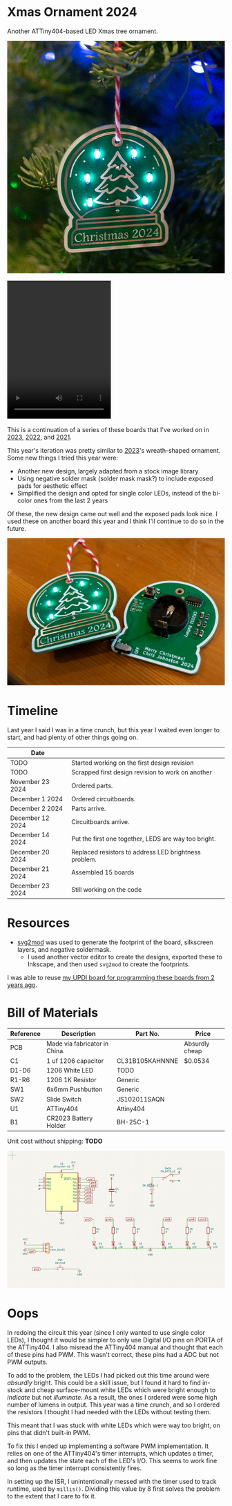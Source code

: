 # Xmas Ornament 2024

Another ATTiny404-based LED Xmas tree ornament.

![image of the ornament hanging from a tree](img/ornament_front.png)

<video width="240" height="320" controls>
  <source src="img/example_video.mp4" type="video/mp4">
</video> 

This is a continuation of a series of these boards that I've worked on in [2023], [2022], and [2021].

[2023]: https://github.com/Chris-Johnston/ornament2023/
[2022]: https://github.com/Chris-johnston/ornament2022
[2021]: https://github.com/Chris-Johnston/snowflake-ornament

This year's iteration was pretty similar to [2023]'s wreath-shaped ornament. Some new things I tried this year were:

- Another new design, largely adapted from a stock image library
- Using negative solder mask (solder mask mask?) to include exposed pads for aesthetic effect
- Simplified the design and opted for single color LEDs, instead of the bi-color ones from the last 2 years

Of these, the new design came out well and the exposed pads look nice. I used these on another board this year and I think I'll continue to do so in the future.

![image of the ornaments sitting on a table](img/ornament_table.png)

# Timeline

Last year I said I was in a time crunch, but this year I waited even longer to start, and had plenty of other things going on.

| Date | |
| - | - | 
| TODO | Started working on the first design revision |
| TODO | Scrapped first design revision to work on another |
| November 23 2024 | Ordered parts. |
| December 1 2024 | Ordered circuitboards. |
| December 2 2024 | Parts arrive. |
| December 12 2024 | Circuitboards arrive. | 
| December 14 2024 | Put the first one together, LEDS are way too bright. |
| December 20 2024 | Replaced resistors to address LED brightness problem. |
| December 21 2024 | Assembled 15 boards |
| December 23 2024 | Still working on the code |

# Resources

- [svg2mod](https://github.com/svg2mod/svg2mod) was used to generate the footprint of the board, silkscreen layers, and negative soldermask.
  - I used another vector editor to create the designs, exported these to Inkscape, and then used `svg2mod` to create the footprints.

I was able to reuse [my UPDI board for programming these boards from 2 years ago](https://github.com/Chris-johnston/ornament2022?tab=readme-ov-file#changes-from-last-years-version).

# Bill of Materials

| Reference | Description | Part No. | Price |
| -- | -- | -- | -- |
| PCB | Made via fabricator in China. | | Absurdly cheap |
| C1 | 1 uf 1206 capacitor | CL31B105KAHNNNE | $0.0534 |
| D1-D6 | 1206 White LED | TODO | |
| R1-R6 | 1206 1K Resistor | Generic | |
| SW1 | 6x6mm Pushbutton | Generic | |
| SW2 | Slide Switch | JS102011SAQN | |
| U1 | ATTiny404 | Attiny404 | | 
| B1 | CR2023 Battery Holder | BH-25C-1 | |

Unit cost without shipping: **TODO**

![schematic screenshot in case I'm too lazy to open up kicad](img/schematic.png)

# Oops

In redoing the circuit this year (since I only wanted to use single color LEDs), I thought it would be simpler to only use Digital I/O pins on PORTA of the ATTiny404. I also misread the ATTiny404 manual and thought that each of these pins had PWM. This wasn't correct, these pins had a ADC but not PWM outputs.

To add to the problem, the LEDs I had picked out this time around were _absurdly_ bright. This could be a skill issue, but I found it hard to find in-stock and cheap surface-mount white LEDs which were bright enough to *indicate* but not *illuminate*. As a result, the ones I ordered were some high number of lumens in output. This year was a time crunch, and so I ordered the resistors I thought I had needed with the LEDs without testing them.

This meant that I was stuck with white LEDs which were way too bright, on pins that didn't built-in PWM.

To fix this I ended up implementing a software PWM implementation. It relies on one of the ATTiny404's timer interrupts, which updates a timer, and then updates the state each of the LED's I/O. This seems to work fine so long as the timer interrupt consistently fires.

In setting up the ISR, I unintentionally messed with the timer used to track runtime, used by `millis()`. Dividing this value by 8 first solves the problem to the extent that I care to fix it.